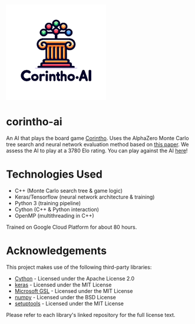 <img src="/assets/images/logo.png" width="271" height="259">

# corintho-ai

An AI that plays the board game [Corintho](http://www.di.fc.ul.pt/~jpn/gv/corintho.htm). Uses the AlphaZero Monte Carlo tree search and neural network evaluation method based on [this paper](https://www.nature.com/articles/nature24270.epdf?author_access_token=VJXbVjaSHxFoctQQ4p2k4tRgN0jAjWel9jnR3ZoTv0PVW4gB86EEpGqTRDtpIz-2rmo8-KG06gqVobU5NSCFeHILHcVFUeMsbvwS-lxjqQGg98faovwjxeTUgZAUMnRQ). We assess the AI to play at a 3780 Elo rating. You can play against the AI [here](https://maxjiang216.github.io/html/corintho/corintho.html)!

# Technologies Used
 - C++ (Monte Carlo search tree & game logic)
 - Keras/Tensorflow (neural network architecture & training)
 - Python 3 (training pipeline)
 - Cython (C++ & Python interaction)
 - OpenMP (multithreading in C++)

Trained on Google Cloud Platform for about 80 hours.

# Acknowledgements

This project makes use of the following third-party libraries:

- [Cython](https://github.com/cython/cython) - Licensed under the Apache License 2.0
- [keras](https://github.com/keras-team/keras) - Licensed under the MIT License
- [Microsoft GSL](https://github.com/microsoft/GSL) - Licensed under the MIT License
- [numpy](https://github.com/numpy/numpy) - Licensed under the BSD License
- [setuptools](https://github.com/pypa/setuptools) - Licensed under the MIT License

Please refer to each library's linked repository for the full license text.
